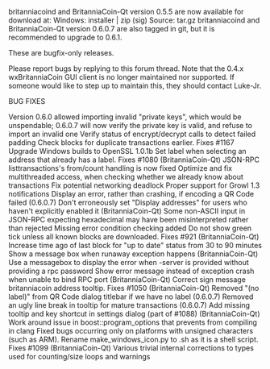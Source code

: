 britanniacoind and BritanniaCoin-Qt version 0.5.5 are now available for download at:
Windows: installer | zip (sig)
Source: tar.gz
britanniacoind and BritanniaCoin-Qt version 0.6.0.7 are also tagged in git, but it is recommended to upgrade to 0.6.1.

These are bugfix-only releases.

Please report bugs by replying to this forum thread. Note that the 0.4.x wxBritanniaCoin GUI client is no longer maintained nor supported. If someone would like to step up to maintain this, they should contact Luke-Jr.

BUG FIXES

Version 0.6.0 allowed importing invalid "private keys", which would be unspendable; 0.6.0.7 will now verify the private key is valid, and refuse to import an invalid one
Verify status of encrypt/decrypt calls to detect failed padding
Check blocks for duplicate transactions earlier. Fixes #1167
Upgrade Windows builds to OpenSSL 1.0.1b
Set label when selecting an address that already has a label. Fixes #1080 (BritanniaCoin-Qt)
JSON-RPC listtransactions's from/count handling is now fixed
Optimize and fix multithreaded access, when checking whether we already know about transactions
Fix potential networking deadlock
Proper support for Growl 1.3 notifications
Display an error, rather than crashing, if encoding a QR Code failed (0.6.0.7)
Don't erroneously set "Display addresses" for users who haven't explicitly enabled it (BritanniaCoin-Qt)
Some non-ASCII input in JSON-RPC expecting hexadecimal may have been misinterpreted rather than rejected
Missing error condition checking added
Do not show green tick unless all known blocks are downloaded. Fixes #921 (BritanniaCoin-Qt)
Increase time ago of last block for "up to date" status from 30 to 90 minutes
Show a message box when runaway exception happens (BritanniaCoin-Qt)
Use a messagebox to display the error when -server is provided without providing a rpc password
Show error message instead of exception crash when unable to bind RPC port (BritanniaCoin-Qt)
Correct sign message britanniacoin address tooltip. Fixes #1050 (BritanniaCoin-Qt)
Removed "(no label)" from QR Code dialog titlebar if we have no label (0.6.0.7)
Removed an ugly line break in tooltip for mature transactions (0.6.0.7)
Add missing tooltip and key shortcut in settings dialog (part of #1088) (BritanniaCoin-Qt)
Work around issue in boost::program_options that prevents from compiling in clang
Fixed bugs occurring only on platforms with unsigned characters (such as ARM).
Rename make_windows_icon.py to .sh as it is a shell script. Fixes #1099 (BritanniaCoin-Qt)
Various trivial internal corrections to types used for counting/size loops and warnings
